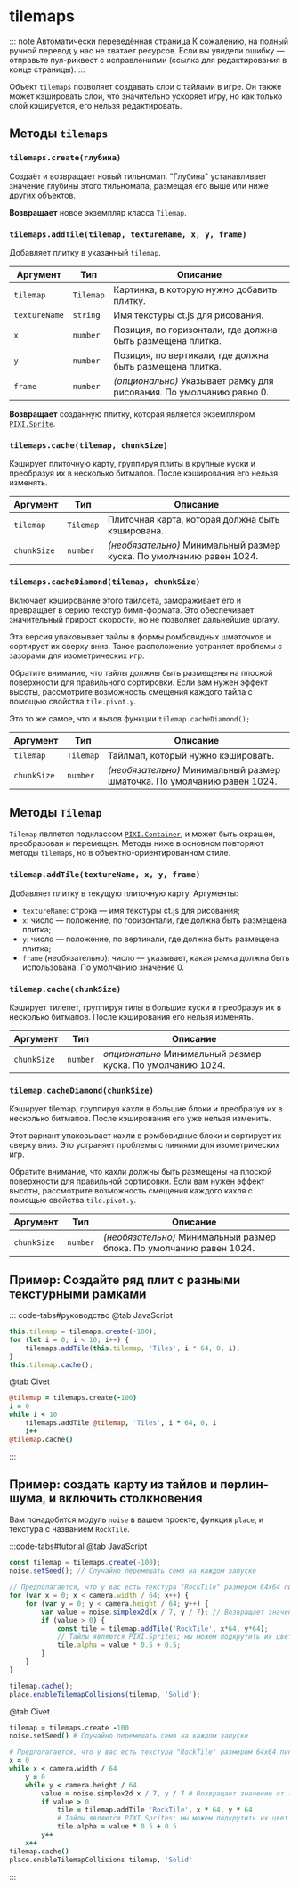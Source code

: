 # tilemaps

::: note Автоматически переведённая страница
К сожалению, на полный ручной перевод у нас не хватает ресурсов.
Если вы увидели ошибку — отправьте пул-риквест с исправлениями (ссылка для редактирования в конце страницы).
:::

Объект `tilemaps` позволяет создавать слои с тайлами в игре. Он также может кэшировать слои, что значительно ускоряет игру, но как только слой кэшируется, его нельзя редактировать.

## Методы `tilemaps`

### `tilemaps.create(глубина)`

Создаёт и возвращает новый тильномап. "Глубина" устанавливает значение глубины этого тильномапа, размещая его выше или ниже других объектов.

**Возвращает** новое экземпляр класса `Tilemap`.

### `tilemaps.addTile(tilemap, textureName, x, y, frame)`

Добавляет плитку в указанный `tilemap`.

Аргумент | Тип | Описание
-|-|-
`tilemap` | `Tilemap` | Картинка, в которую нужно добавить плитку.
`textureName` | `string` | Имя текстуры ct.js для рисования.
`x` | `number` | Позиция, по горизонтали, где должна быть размещена плитка.
`y` | `number` | Позиция, по вертикали, где должна быть размещена плитка.
`frame` | `number` | *(опционально)* Указывает рамку для рисования. По умолчанию равно 0.

**Возвращает** созданную плитку, которая является экземпляром [`PIXI.Sprite`](https://pixijs.download/release/docs/PIXI.Sprite.html).

### `tilemaps.cache(tilemap, chunkSize)`

Кэширует плиточную карту, группируя плиты в крупные куски и преобразуя их в несколько битмапов. После кэширования его нельзя изменять.

Аргумент | Тип | Описание
-|-|-
`tilemap` | `Tilemap` | Плиточная карта, которая должна быть кэширована.
`chunkSize` | `number` | *(необязательно)* Минимальный размер куска. По умолчанию равен 1024.

### `tilemaps.cacheDiamond(tilemap, chunkSize)`

Включает кэширование этого тайлсета, замораживает его и превращает в серию текстур бимп-формата. Это обеспечивает значительный прирост скорости, но не позволяет дальнейшие úpravy.

Эта версия упаковывает тайлы в формы ромбовидных шматочков и сортирует их сверху вниз. Такое расположение устраняет проблемы с зазорами для изометрических игр.

Обратите внимание, что тайлы должны быть размещены на плоской поверхности для правильного сортировки. Если вам нужен эффект высоты, рассмотрите возможность смещения каждого тайла с помощью свойства `tile.pivot.y`.

Это то же самое, что и вызов функции `tilemap.cacheDiamond();`

Аргумент | Тип | Описание
-|-|-
`tilemap` | `Tilemap` | Тайлмап, который нужно кэшировать.
`chunkSize` | `number` | *(необязательно)* Минимальный размер шматочка. По умолчанию равен 1024.

## Методы `Tilemap`

`Tilemap` является подклассом [`PIXI.Container`](https://pixijs.download/release/docs/PIXI.Container.html), и может быть окрашен, преобразован и перемещен. Методы ниже в основном повторяют методы `tilemaps`, но в объектно-ориентированном стиле.

### `tilemap.addTile(textureName, x, y, frame)`

Добавляет плитку в текущую плиточную карту.
Аргументы:
- `textureName`: строка — имя текстуры ct.js для рисования;
- `x`: число — положение, по горизонтали, где должна быть размещена плитка;
- `y`: число — положение, по вертикали, где должна быть размещена плитка;
- `frame` (необязательно): число — указывает, какая рамка должна быть использована. По умолчанию значение 0.

### `tilemap.cache(chunkSize)`

Кэширует тилепет, группируя тилы в большие куски и преобразуя их в несколько битмапов. После кэширования его нельзя изменять.

Аргумент | Тип | Описание
-|-|-
`chunkSize` | `number` | *опционально* Минимальный размер куска. По умолчанию 1024.

### `tilemap.cacheDiamond(chunkSize)`

Кэширует tilemap, группируя кахли в большие блоки и преобразуя их в несколько битмапов. После кэширования его уже нельзя изменить.

Этот вариант упаковывает кахли в ромбовидные блоки и сортирует их сверху вниз. Это устраняет проблемы с линиями для изометрических игр.

Обратите внимание, что кахли должны быть размещены на плоской поверхности для правильной сортировки. Если вам нужен эффект высоты, рассмотрите возможность смещения каждого кахля с помощью свойства `tile.pivot.y`.

Аргумент | Тип | Описание
-|-|-
`chunkSize` | `number` | *(необязательно)* Минимальный размер блока. По умолчанию равен 1024.

## Пример: Создайте ряд плит с разными текстурными рамками

::: code-tabs#руководство
@tab JavaScript
```js
this.tilemap = tilemaps.create(-100);
for (let i = 0; i < 10; i++) {
    tilemaps.addTile(this.tilemap, 'Tiles', i * 64, 0, i);
}
this.tilemap.cache();
```
@tab Civet
```coffee
@tilemap = tilemaps.create(-100)
i = 0
while i < 10
    tilemaps.addTile @tilemap, 'Tiles', i * 64, 0, i
    i++
@tilemap.cache()
```
:::

## Пример: создать карту из тайлов и перлин-шума, и включить столкновения

Вам понадобится модуль `noise` в вашем проекте, функция `place`, и текстура с названием `RockTile`.

:::code-tabs#tutorial
@tab JavaScript
```js
const tilemap = tilemaps.create(-100);
noise.setSeed(); // Случайно перемешать семя на каждом запуске

// Предполагается, что у вас есть текстура "RockTile" размером 64x64 пикселей.
for (var x = 0; x < camera.width / 64; x++) {
    for (var y = 0; y < camera.height / 64; y++) {
        var value = noise.simplex2d(x / 7, y / 7); // Возвращает значение от -1 до 1.
        if (value > 0) {
            const tile = tilemap.addTile('RockTile', x*64, y*64);
            // Тайлы являются PIXI.Sprites; мы можем подкрутить их цвет и непрозрачность перед кэшированием
            tile.alpha = value * 0.5 + 0.5;
        }
    }
}

tilemap.cache();
place.enableTilemapCollisions(tilemap, 'Solid');
```

@tab Civet
```coffee
tilemap = tilemaps.create -100
noise.setSeed() # Случайно перемешать семя на каждом запуске

# Предполагается, что у вас есть текстура "RockTile" размером 64x64 пикселей.
x = 0
while x < camera.width / 64
    y = 0
    while y < camera.height / 64
        value = noise.simplex2d x / 7, y / 7 # Возвращает значение от -1 до 1.
        if value > 0
            tile = tilemap.addTile 'RockTile', x * 64, y * 64
            # Тайлы являются PIXI.Sprites; мы можем подкрутить их цвет и непрозрачность перед кэшированием
            tile.alpha = value * 0.5 + 0.5
        y++
    x++
tilemap.cache()
place.enableTilemapCollisions tilemap, 'Solid'
```
:::

